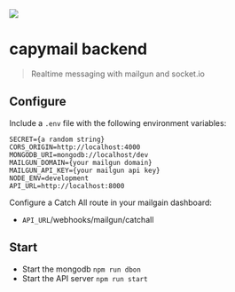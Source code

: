 <img src="https://cdn.theatlantic.com/assets/media/img/photo/2018/11/photos-companionable-capybaras/c02_142762210/main_900.jpg?1543518717" />

capymail backend
===
> Realtime messaging with mailgun and socket.io

## Configure

Include a `.env` file with the following environment variables:

```
SECRET={a random string}
CORS_ORIGIN=http://localhost:4000
MONGODB_URI=mongodb://localhost/dev
MAILGUN_DOMAIN={your mailgun domain}
MAILGUN_API_KEY={your mailgun api key}
NODE_ENV=development
API_URL=http://localhost:8000
```

Configure a Catch All route in your mailgain dashboard:
* `API_URL`/webhooks/mailgun/catchall

## Start

* Start the mongodb `npm run dbon`
* Start the API server `npm run start`
